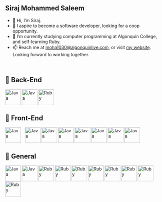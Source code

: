 ## Siraj Mohammed Saleem
- 👋 Hi, I’m Siraj.
- 👀 I aspire to become a software developer, looking for a coop opportunity.
- :school: I’m currently studying computer programming at Algonquin College, and self-learning Ruby.
- 📫 Reach me at moha1030@algonquinlive.com, or visit <a href="https://www.sirajsaleem.com">my website</a>. Looking forward to working together.
<br/>

## :robot: Back-End

<img align="left" alt="Java" width="50px" src="https://cdn.jsdelivr.net/gh/devicons/devicon/icons/java/java-original-wordmark.svg"/>
<img align="left" alt="Java" width="50px" src="https://cdn.jsdelivr.net/gh/devicons/devicon/icons/php/php-original.svg"/>
<img alt="Ruby" width="50px" src="https://cdn.jsdelivr.net/gh/devicons/devicon/icons/ruby/ruby-original.svg"/>

<br>

## :robot: Front-End

<img align="left" alt="Java" width="50px" style="padding-right:10px;" src="https://cdn.jsdelivr.net/gh/devicons/devicon/icons/html5/html5-original.svg"/>
<img align="left" alt="Java" width="50px" src="https://cdn.jsdelivr.net/gh/devicons/devicon/icons/css3/css3-original.svg"/>
<img align="left" alt="Java" width="50px" src="https://cdn.jsdelivr.net/gh/devicons/devicon/icons/javascript/javascript-original.svg"/>
<img align="left" alt="Java" width="50px" src="https://cdn.jsdelivr.net/gh/devicons/devicon/icons/bootstrap/bootstrap-original.svg"/>
<img align="left" alt="Java" width="50px" src="https://cdn.jsdelivr.net/gh/devicons/devicon/icons/jquery/jquery-original.svg"/>
<img align="left" alt="Java" width="50px" src="https://cdn.jsdelivr.net/gh/devicons/devicon/icons/react/react-original.svg"/>
<img align="left" alt="Java" width="50px" src="https://cdn.jsdelivr.net/gh/devicons/devicon/icons/d3js/d3js-original.svg"/>
<img alt="Java" width="50px" src="https://cdn.jsdelivr.net/gh/devicons/devicon/icons/sass/sass-original.svg"/>

<br>

## :robot: General

<img align="left" alt="Java" width="50px" src="https://cdn.jsdelivr.net/gh/devicons/devicon/icons/android/android-original.svg"/>
<img align="left" alt="Java" width="50px" src="https://cdn.jsdelivr.net/gh/devicons/devicon/icons/mysql/mysql-original-wordmark.svg"/>
<img align="left" alt="Ruby" width="50px" src="https://cdn.jsdelivr.net/gh/devicons/devicon/icons/rails/rails-plain.svg"/>
<img align="left" alt="Ruby" width="50px" src="https://sirajsaleem.com/images/portfolio/json.png"/>
<img align="left" alt="Ruby" width="50px" src="https://cdn.jsdelivr.net/gh/devicons/devicon/icons/firebase/firebase-plain.svg"/>
<img align="left" alt="Ruby" width="50px" src="https://sirajsaleem.com/images/portfolio/microsoft-sql-server-logo.png"/>
<img align="left" alt="Ruby" width="50px" src="https://sirajsaleem.com/images/portfolio/oracle.png"/>
<img align="left" alt="Ruby" width="50px" src="https://sirajsaleem.com/images/portfolio/linux-logo.png"/>
<img align="left" alt="Ruby" width="50px" src="https://sirajsaleem.com/images/portfolio/windows.png"/>
<img alt="Ruby" width="50px" src="https://sirajsaleem.com/images/portfolio/vmware.png"/>

<br/>
<!--
 ## :bar_chart: Stats

 ![Siraj's GitHub stats](https://github-readme-stats.vercel.app/api?username=sirajms5&show_icons=true&theme=gruvbox)
-->
<!---
sirajms5/sirajms5 is a ✨ special ✨ repository because its `README.md` (this file) appears on your GitHub profile.
You can click the Preview link to take a look at your changes.
--->
